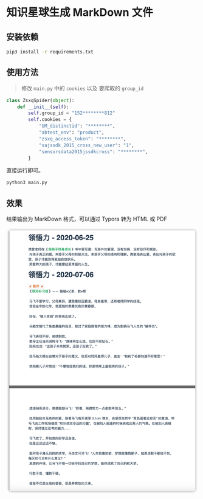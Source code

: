 # 知识星球生成 MarkDown 文件

## 安装依赖

```bash
pip3 install -r requirements.txt
```

## 使用方法

> 修改 `main.py` 中的 `cookies` 以及 要爬取的 `group_id`

```python
class ZsxqSpider(object):
    def __init__(self):
        self.group_id = "152********812"
        self.cookies = {
            "UM_distinctid": "********",
            "abtest_env": "product",
            "zsxq_access_token": "********",
            "sajssdk_2015_cross_new_user": "1",
            "sensorsdata2015jssdkcross": "********",
        }
```

直接运行即可。

```bash
python3 main.py
```

## 效果

结果输出为 MarkDown 格式，可以通过 Typora 转为 HTML 或 PDF

![结果](images/images.png)
